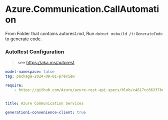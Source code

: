# Azure.Communication.CallAutomation

From Folder that contains autorest.md, Run `dotnet msbuild /t:GenerateCode` to generate code.

### AutoRest Configuration
> see https://aka.ms/autorest

```yaml
model-namespace: false
tag: package-2024-09-01-preview

require:
    - https://github.com/Azure/azure-rest-api-specs/blob/c4617cc66337beda60a1781f8d511dd5089bc649/specification/communication/data-plane/CallAutomation/readme.md


title: Azure Communication Services

generation1-convenience-client: true
```
